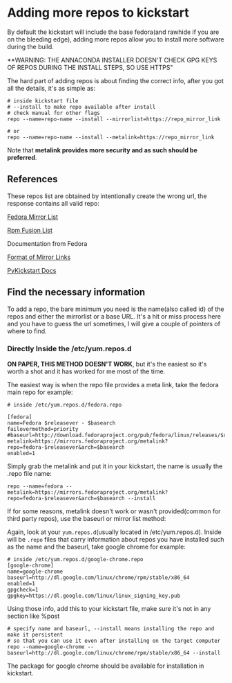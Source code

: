 # Adding more repos to kickstart

By default the kickstart will include the base fedora(and rawhide if you are on the bleeding edge), adding more repos allow you to install more software during the build.

**WARNING: THE ANNACONDA INSTALLER DOESN'T CHECK GPG KEYS OF REPOS DURING THE INSTALL STEPS, SO USE HTTPS"

The hard part of adding repos is about finding the correct info, after you got all the details, it's as simple as:

```shell
# inside kickstart file
# --install to make repo available after install
# check manual for other flags
repo --name=repo-name --install --mirrorlist=https://repo_mirror_link

# or
repo --name=repo-name --install --metalink=https://repo_mirror_link
```

Note that **metalink provides more security and as such should be preferred**.

## References

These repos list are obtained by intentionally create the wrong url, the response contains all valid repo:

[Fedora Mirror List](1)

[Rpm Fusion List](2)

Documentation from Fedora

[Format of Mirror Links](3)

[PyKickstart Docs](4)

## Find the necessary information

To add a repo, the bare minimum you need is the name(also called id) of the repos and either the mirrorlist or a base URL. It's a hit or miss process here and you have to guess the url sometimes, I will give a couple of pointers of where to find.

### Directly Inside the /etc/yum.repos.d

**ON PAPER, THIS METHOD DOESN'T WORK**, but it's the easiest so it's worth a shot and it has worked for me most of the time.

The easiest way is when the repo file provides a meta link, take the fedora main repo for example:

```shell
# inside /etc/yum.repos.d/fedora.repo

[fedora]
name=Fedora $releasever - $basearch
failovermethod=priority
#baseurl=http://download.fedoraproject.org/pub/fedora/linux/releases/$releasever/Everything/$basearch/os/
metalink=https://mirrors.fedoraproject.org/metalink?repo=fedora-$releasever&arch=$basearch
enabled=1
```

Simply grab the metalink and put it in your kickstart, the name is usually the .repo file name:

```shell
repo --name=fedora --metalink=https://mirrors.fedoraproject.org/metalink?repo=fedora-$releasever&arch=$basearch --install
```

If for some reasons, metalink doesn't work or wasn't provided(common for third party repos), use the baseurl or mirror list method:

Again, look at your ``yum.repos.d``(usually located in /etc/yum.repos.d). Inside will be ``.repo`` files that carry information about repos you have installed such as the name and the baseurl, take google chrome for example:

```shell
# inside /etc/yum.repos.d/google-chrome.repo
[google-chrome]
name=google-chrome
baseurl=http://dl.google.com/linux/chrome/rpm/stable/x86_64
enabled=1
gpgcheck=1
gpgkey=https://dl.google.com/linux/linux_signing_key.pub
```

Using those info, add this to your kickstart file, make sure it's not in any section like %post

```shell
# specify name and baseurl, --install means installing the repo and make it persistent
# so that you can use it even after installing on the target computer
repo --name=google-chrome --baseurl=http://dl.google.com/linux/chrome/rpm/stable/x86_64 --install
```

The package for google chrome should be available for installation in kickstart.

[1]: https://mirrors.fedoraproject.org/mirrorlist?repo=updates-released-modular-29&arch=x86_64
[2]: https://mirrors.rpmfusion.org/mirrorlist?repo=nonfe-fedora-29&arch=x86_64
[3]: https://fedoraproject.org/wiki/Infrastructure/MirrorManager
[4]: https://media.readthedocs.org/pdf/pykickstart/latest/pykickstart.pdf